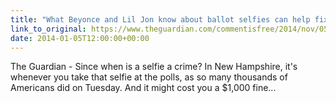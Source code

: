 ```yaml
---
title: "What Beyonce and Lil Jon know about ballot selfies can help fix voting rights"
link_to_original: https://www.theguardian.com/commentisfree/2014/nov/05/beyonce-lil-jon-ballot-selfies-voting-rights)  
date: 2014-01-05T12:00:00+00:00
---
```

  
The Guardian - Since when is a selfie a crime? In New Hampshire, it's whenever you take that selfie at the polls, as so many thousands of Americans did on Tuesday. And it might cost you a $1,000 fine...  


